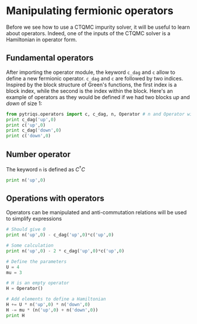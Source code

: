 Manipulating fermionic operators
================================

Before we see how to use a CTQMC impurity solver, it will be useful to learn about operators. Indeed, one of the
inputs of the CTQMC solver is a Hamiltonian in operator form.

Fundamental operators
---------------------

After importing the operator module, the keyword `c_dag` and `c` allow to define a new fermionic
operator. `c_dag` and `c` are followed by two indices. Inspired by the block structure of Green's functions,
the first index is a block index, while the second is the index within the block. Here's an example
of operators as they would be defined if we had two blocks *up* and *down* of size 1:


```python
from pytriqs.operators import c, c_dag, n, Operator # n and Operator will be needed later
print c_dag('up',0)
print c('up',0)
print c_dag('down',0)
print c('down',0)
```

Number operator
---------------

The keyword `n` is defined as $C^\dagger C$


```python
print n('up',0)
```

Operations with operators
-------------------------

Operators can be manipulated and anti-commutation relations will be used to simplify
expressions


```python
# Should give 0
print n('up',0) - c_dag('up',0)*c('up',0)
```


```python
# Some calculation
print n('up',0) - 2 * c_dag('up',0)*c('up',0)
```


```python
# Define the parameters
U = 4
mu = 3

# H is an empty operator
H = Operator()

# Add elements to define a Hamiltonian
H += U * n('up',0) * n('down',0)
H -= mu * (n('up',0) + n('down',0))
print H
```
